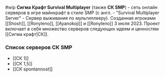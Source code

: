 #wip 
**Сигма Крафт Survival Multiplayer** (также **СК SMP**) - сеть онлайн серверов в игре майнкрафт в стиле SMP (с англ. - "Survival Multiplayer Server" - Сервер выживания по мультиплееру). Созданная игроками [[Shosh]], [[Ronyleno]], [[Ayanokoji]] и [[Ronyleno]] 3 июля 2023. Проект включает в себя множество серверов следующих идеям и ценностям [[Сигма крафт|СК]].

### Список серверов СК SMP
- [[СК 1]]
- [[СК 1,5]]
- [[СК spontannost]]